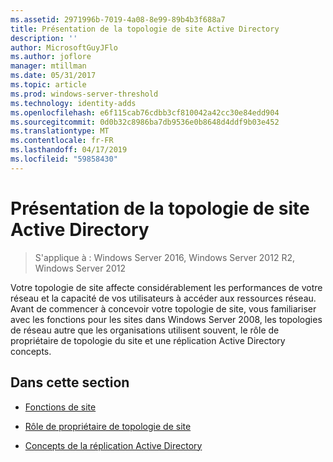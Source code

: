 ```yaml
---
ms.assetid: 2971996b-7019-4a08-8e99-89b4b3f688a7
title: Présentation de la topologie de site Active Directory
description: ''
author: MicrosoftGuyJFlo
ms.author: joflore
manager: mtillman
ms.date: 05/31/2017
ms.topic: article
ms.prod: windows-server-threshold
ms.technology: identity-adds
ms.openlocfilehash: e6f115cab76cdbb3cf810042a42cc30e84edd904
ms.sourcegitcommit: 0d0b32c8986ba7db9536e0b8648d4ddf9b03e452
ms.translationtype: MT
ms.contentlocale: fr-FR
ms.lasthandoff: 04/17/2019
ms.locfileid: "59858430"
---
```

# <a name="understanding-active-directory-site-topology"></a>Présentation de la topologie de site Active Directory

>S'applique à : Windows Server 2016, Windows Server 2012 R2, Windows Server 2012

Votre topologie de site affecte considérablement les performances de votre réseau et la capacité de vos utilisateurs à accéder aux ressources réseau. Avant de commencer à concevoir votre topologie de site, vous familiariser avec les fonctions pour les sites dans Windows Server 2008, les topologies de réseau autre que les organisations utilisent souvent, le rôle de propriétaire de topologie du site et une réplication Active Directory concepts.  
  
## <a name="in-this-section"></a>Dans cette section  
  
-   [Fonctions de site](../../ad-ds/plan/Site-Functions.md)  
  
-   [Rôle de propriétaire de topologie de site](../../ad-ds/plan/Site-Topology-Owner-Role.md)  
  
-   [Concepts de la réplication Active Directory](../../ad-ds/get-started/replication/Active-Directory-Replication-Concepts.md)  
  


